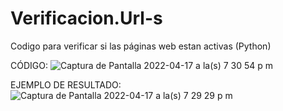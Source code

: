 # Verificacion.Url-s


Codigo para verificar si las páginas web estan activas  (Python)

CÓDIGO:
![Captura de Pantalla 2022-04-17 a la(s) 7 30 54 p m](https://user-images.githubusercontent.com/73009717/163738012-dbc1e2eb-d45f-47e2-a618-d62005a61a33.png)



EJEMPLO DE RESULTADO:
![Captura de Pantalla 2022-04-17 a la(s) 7 29 29 p m](https://user-images.githubusercontent.com/73009717/163737966-008a4a9f-3d16-462a-b016-f8d848213a42.png)
